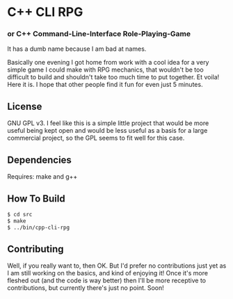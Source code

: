 # C++ CLI RPG
### or C++ Command-Line-Interface Role-Playing-Game

It has a dumb name because I am bad at names.

Basically one evening I got home from work with a cool idea for a very simple game I could make with RPG mechanics, that wouldn't be too difficult to build and shouldn't take too much time to put together. Et voila! Here it is. I hope that other people find it fun for even just 5 minutes.

## License

GNU GPL v3. I feel like this is a simple little project that would be more useful being kept open and would be less useful as a basis for a large commercial project, so the GPL seems to fit well for this case.

## Dependencies

Requires: make and g++

## How To Build

```bash
$ cd src
$ make
$ ../bin/cpp-cli-rpg
```

## Contributing

Well, if you really want to, then OK. But I'd prefer no contributions just yet as I am still working on the basics, and kind of enjoying it! Once it's more fleshed out (and the code is way better) then I'll be more receptive to contributions, but currently there's just no point. Soon!
